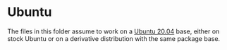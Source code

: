 # Ubuntu

The files in this folder assume to work on a [Ubuntu 20.04](https://www.ubuntu.com/desktop/) base, either on stock Ubuntu or on a derivative distribution with the same package base.
